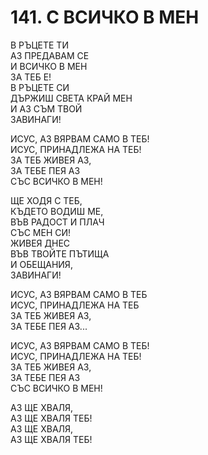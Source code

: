# 141. С ВСИЧКО В МЕН  
  
В РЪЦЕТЕ ТИ  
АЗ ПРЕДАВАМ СЕ  
И ВСИЧКО В МЕН  
ЗА ТЕБ Е!  
В РЪЦЕТЕ СИ  
ДЪРЖИШ СВЕТА КРАЙ МЕН  
И АЗ СЪМ ТВОЙ  
ЗАВИНАГИ!  
  
ИСУС, АЗ ВЯРВАМ САМО В ТЕБ!  
ИСУС, ПРИНАДЛЕЖА НА ТЕБ!  
ЗА ТЕБ ЖИВЕЯ АЗ,  
ЗА ТЕБЕ ПЕЯ АЗ  
СЪС ВСИЧКО В МЕН!  
  
ЩЕ ХОДЯ С ТЕБ,  
КЪДЕТО ВОДИШ МЕ,  
ВЪВ РАДОСТ И ПЛАЧ  
СЪС МЕН СИ!  
ЖИВЕЯ ДНЕС  
ВЪВ ТВОЙТЕ ПЪТИЩА  
И ОБЕЩАНИЯ,  
ЗАВИНАГИ!  
  
ИСУС, АЗ ВЯРВАМ САМО В ТЕБ  
ИСУС, ПРИНАДЛЕЖА НА ТЕБ  
ЗА ТЕБ ЖИВЕЯ АЗ,  
ЗА ТЕБЕ ПЕЯ АЗ...  
  
ИСУС, АЗ ВЯРВАМ САМО В ТЕБ!  
ИСУС, ПРИНАДЛЕЖА НА ТЕБ!  
ЗА ТЕБ ЖИВЕЯ АЗ,  
ЗА ТЕБЕ ПЕЯ АЗ  
СЪС ВСИЧКО В МЕН!  
  
АЗ ЩЕ ХВАЛЯ,  
АЗ ЩЕ ХВАЛЯ ТЕБ!  
АЗ ЩЕ ХВАЛЯ,  
АЗ ЩЕ ХВАЛЯ ТЕБ!  
  

<DownloadsButton pdf="/pdf/141-s-vsichko-v-men.pdf" />

<DownloadChordsButton pdf="/chords/141-s-vsichko-v-men_akord.pdf"/>
